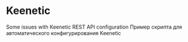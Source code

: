 # Keenetic
Some issues with Keenetic REST API configuration
Пример скрипта для автоматического конфигурирования Keenetic 
